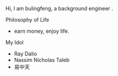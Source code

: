 Hi, I am bulingfeng, a background engineer .

Philosophy of Life
- earn money, enjoy life.

My Idol
- Ray Dalio
- Nassim Nicholas Taleb
- 易中天

